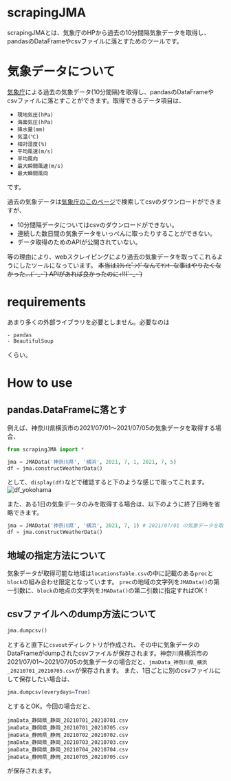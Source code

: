 # scrapingJMA
scrapingJMAとは、気象庁のHPから過去の10分間隔気象データを取得し、
pandasのDataFrameやcsvファイルに落とすためのツールです。

# 気象データについて

[気象庁](https://www.jma.go.jp/jma/index.html)による過去の気象データ(10分間隔)を取得し、pandasのDataFrameやcsvファイルに落とすことができます。取得できるデータ項目は、
- `現地気圧(hPa)`
- `海面気圧(hPa)`
- `降水量(mm)`
- `気温(℃)`
- `相対湿度(%)`
- `平均風速(m/s)`
- `平均風向`
- `最大瞬間風速(m/s)`
- `最大瞬間風向`

です。

過去の気象データは[気象庁のこのページ](https://www.data.jma.go.jp/obd/stats/etrn/index.php?prec_no=&block_no=&year=&month=&day=&view=)で検索してcsvのダウンロードができますが、
- 10分間隔データについてはcsvのダウンロードができない。
- 連続した数日間の気象データをいっぺんに取ったりすることができない。
- データ取得のためのAPIが公開されていない。

等の理由により、webスクレイピングにより過去の気象データを取ってこれるようにしたツールになっています。
~~本当はｽｸﾚｲﾋﾟﾝｸﾞなんてﾔﾝｷｰな事はやりたくなかった...(´･\_･\`) APIがあれば良かったのにｨ!!(´･\_･\`)~~

# requirements
あまり多くの外部ライブラリを必要としません。必要なのは
```
- pandas
- BeautifulSoup
```

くらい。

# How to use
## pandas.DataFrameに落とす
例えば、神奈川県横浜市の2021/07/01〜2021/07/05の気象データを取得する場合、
```python
from scrapingJMA import *

jma = JMAData('神奈川県', '横浜', 2021, 7, 1, 2021, 7, 5)
df = jma.constructWeatherData()
```
として、`display(df)`などで確認すると下のような感じで取ってこれます。
![df_yokohama](https://user-images.githubusercontent.com/41262277/126608699-fcf8664c-a57c-4a4f-8341-7cd4dd34b229.png)

また、ある1日の気象データのみを取得する場合は、以下のように終了日時を省略できます。
```python
jma = JMAData('神奈川県', '横浜', 2021, 7, 1) # 2021/07/01 の気象データを取得する。
df = jma.constructWeatherData()
```

## 地域の指定方法について
気象データが取得可能な地域は`locationsTable.csv`の中に記載のある`prec`と`block`の組み合わせ限定となっています。
`prec`の地域の文字列を`JMAData()`の第一引数に、`block`の地点の文字列を`JMAData()`の第二引数に指定すればOK！

## csvファイルへのdump方法について
```python
jma.dumpcsv()
```
とすると直下に`csvout`ディレクトリが作成され、その中に気象データのDataFrameがdumpされたcsvファイルが保存されます。神奈川県横浜市の2021/07/01〜2021/07/05の気象データの場合だと、`jmaData_神奈川県_横浜_20210701_20210705.csv`が保存されます。
また、1日ごとに別のcsvファイルにして保存したい場合は、
```python
jma.dumpcsv(everydays=True)
```
とするとOK。今回の場合だと、
```
jmaData_静岡県_静岡_20210701_20210701.csv
jmaData_静岡県_静岡_20210701_20210705.csv
jmaData_静岡県_静岡_20210702_20210702.csv
jmaData_静岡県_静岡_20210703_20210703.csv
jmaData_静岡県_静岡_20210704_20210704.csv
jmaData_静岡県_静岡_20210705_20210705.csv
```
が保存されます。
